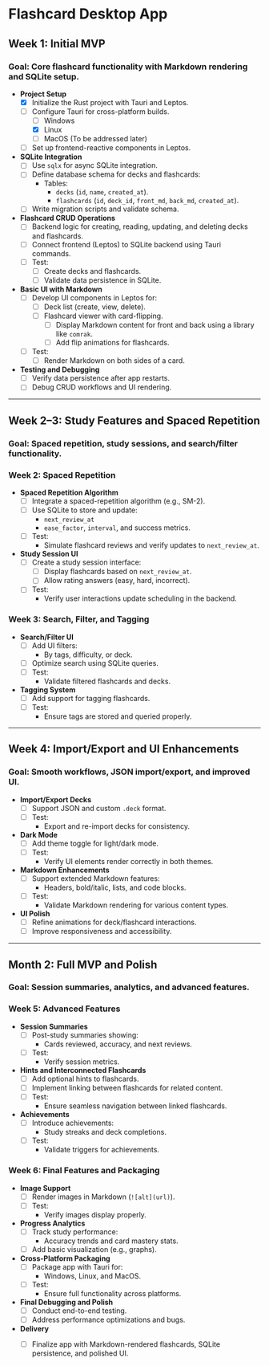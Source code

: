 

# **Flashcard Desktop App**

## **Week 1: Initial MVP**
### **Goal**: Core flashcard functionality with Markdown rendering and SQLite setup.

- **Project Setup**
  - [X] Initialize the Rust project with Tauri and Leptos.
  - [ ] Configure Tauri for cross-platform builds.
    - [ ] Windows
    - [X] Linux
    - [ ] MacOS (To be addressed later)
  - [ ] Set up frontend-reactive components in Leptos.

- **SQLite Integration**
  - [ ] Use `sqlx` for async SQLite integration.
  - [ ] Define database schema for decks and flashcards:
    - Tables:
      - `decks` (`id`, `name`, `created_at`).
      - `flashcards` (`id`, `deck_id`, `front_md`, `back_md`, `created_at`).
  - [ ] Write migration scripts and validate schema.

- **Flashcard CRUD Operations**
  - [ ] Backend logic for creating, reading, updating, and deleting decks and flashcards.
  - [ ] Connect frontend (Leptos) to SQLite backend using Tauri commands.
  - [ ] Test:
    - [ ] Create decks and flashcards.
    - [ ] Validate data persistence in SQLite.

- **Basic UI with Markdown**
  - [ ] Develop UI components in Leptos for:
    - [ ] Deck list (create, view, delete).
    - [ ] Flashcard viewer with card-flipping.
      - [ ] Display Markdown content for front and back using a library like `comrak`.
      - [ ] Add flip animations for flashcards.
  - [ ] Test:
    - [ ] Render Markdown on both sides of a card.

- **Testing and Debugging**
  - [ ] Verify data persistence after app restarts.
  - [ ] Debug CRUD workflows and UI rendering.

---

## **Week 2–3: Study Features and Spaced Repetition**
### **Goal**: Spaced repetition, study sessions, and search/filter functionality.

### **Week 2: Spaced Repetition**
- **Spaced Repetition Algorithm**
  - [ ] Integrate a spaced-repetition algorithm (e.g., SM-2).
  - [ ] Use SQLite to store and update:
    - `next_review_at`
    - `ease_factor`, `interval`, and success metrics.
  - [ ] Test:
    - Simulate flashcard reviews and verify updates to `next_review_at`.

- **Study Session UI**
  - [ ] Create a study session interface:
    - [ ] Display flashcards based on `next_review_at`.
    - [ ] Allow rating answers (easy, hard, incorrect).
  - [ ] Test:
    - Verify user interactions update scheduling in the backend.

### **Week 3: Search, Filter, and Tagging**
- **Search/Filter UI**
  - [ ] Add UI filters:
    - By tags, difficulty, or deck.
  - [ ] Optimize search using SQLite queries.
  - [ ] Test:
    - Validate filtered flashcards and decks.

- **Tagging System**
  - [ ] Add support for tagging flashcards.
  - [ ] Test:
    - Ensure tags are stored and queried properly.

---

## **Week 4: Import/Export and UI Enhancements**
### **Goal**: Smooth workflows, JSON import/export, and improved UI.

- **Import/Export Decks**
  - [ ] Support JSON and custom `.deck` format.
  - [ ] Test:
    - Export and re-import decks for consistency.

- **Dark Mode**
  - [ ] Add theme toggle for light/dark mode.
  - [ ] Test:
    - Verify UI elements render correctly in both themes.

- **Markdown Enhancements**
  - [ ] Support extended Markdown features:
    - Headers, bold/italic, lists, and code blocks.
  - [ ] Test:
    - Validate Markdown rendering for various content types.

- **UI Polish**
  - [ ] Refine animations for deck/flashcard interactions.
  - [ ] Improve responsiveness and accessibility.

---

## **Month 2: Full MVP and Polish**
### **Goal**: Session summaries, analytics, and advanced features.

### **Week 5: Advanced Features**
- **Session Summaries**
  - [ ] Post-study summaries showing:
    - Cards reviewed, accuracy, and next reviews.
  - [ ] Test:
    - Verify session metrics.

- **Hints and Interconnected Flashcards**
  - [ ] Add optional hints to flashcards.
  - [ ] Implement linking between flashcards for related content.
  - [ ] Test:
    - Ensure seamless navigation between linked flashcards.

- **Achievements**
  - [ ] Introduce achievements:
    - Study streaks and deck completions.
  - [ ] Test:
    - Validate triggers for achievements.

### **Week 6: Final Features and Packaging**
- **Image Support**
  - [ ] Render images in Markdown (`![alt](url)`).
  - [ ] Test:
    - Verify images display properly.

- **Progress Analytics**
  - [ ] Track study performance:
    - Accuracy trends and card mastery stats.
  - [ ] Add basic visualization (e.g., graphs).

- **Cross-Platform Packaging**
  - [ ] Package app with Tauri for:
    - Windows, Linux, and MacOS.
  - [ ] Test:
    - Ensure full functionality across platforms.

- **Final Debugging and Polish**
  - [ ] Conduct end-to-end testing.
  - [ ] Address performance optimizations and bugs.

- **Delivery**
  - [ ] Finalize app with Markdown-rendered flashcards, SQLite persistence, and polished UI.

